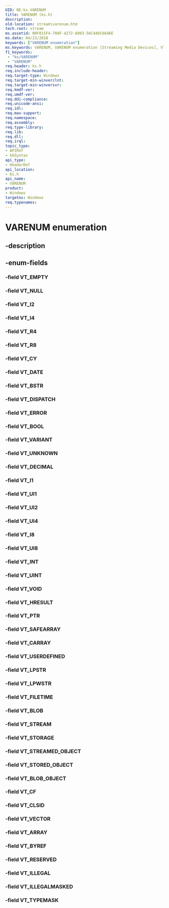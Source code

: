 ```yaml
---
UID: NE:ks.VARENUM
title: VARENUM (ks.h)
description: 
old-location: stream\varenum.htm
tech.root: stream
ms.assetid: 00F015F4-708F-4272-A903-56C44DC6646E
ms.date: 04/23/2018
keywords: ["VARENUM enumeration"]
ms.keywords: VARENUM, VARENUM enumeration [Streaming Media Devices], VT_ARRAY, VT_BLOB, VT_BLOB_OBJECT, VT_BOOL, VT_BSTR, VT_BYREF, VT_CARRAY, VT_CF, VT_CLSID, VT_CY, VT_DATE, VT_DECIMAL, VT_DISPATCH, VT_EMPTY, VT_ERROR, VT_FILETIME, VT_HRESULT, VT_I1, VT_I2, VT_I4, VT_I8, VT_ILLEGAL, VT_ILLEGALMASKED, VT_INT, VT_LPSTR, VT_LPWSTR, VT_NULL, VT_PTR, VT_R4, VT_R8, VT_RESERVED, VT_SAFEARRAY, VT_STORAGE, VT_STORED_OBJECT, VT_STREAM, VT_STREAMED_OBJECT, VT_TYPEMASK, VT_UI1, VT_UI2, VT_UI4, VT_UI8, VT_UINT, VT_UNKNOWN, VT_USERDEFINED, VT_VARIANT, VT_VECTOR, VT_VOID, ks/ VT_RESERVED, ks/ VT_VECTOR, ks/VARENUM, ks/VT_ARRAY, ks/VT_BLOB, ks/VT_BLOB_OBJECT, ks/VT_BOOL, ks/VT_BSTR, ks/VT_BYREF, ks/VT_CARRAY, ks/VT_CF, ks/VT_CLSID, ks/VT_CY, ks/VT_DATE, ks/VT_DECIMAL, ks/VT_DISPATCH, ks/VT_EMPTY, ks/VT_ERROR, ks/VT_FILETIME, ks/VT_HRESULT, ks/VT_I1, ks/VT_I2, ks/VT_I4, ks/VT_I8, ks/VT_ILLEGAL, ks/VT_ILLEGALMASKED, ks/VT_INT, ks/VT_LPSTR, ks/VT_LPWSTR, ks/VT_NULL, ks/VT_PTR, ks/VT_R4, ks/VT_R8, ks/VT_SAFEARRAY, ks/VT_STORAGE, ks/VT_STORED_OBJECT, ks/VT_STREAM, ks/VT_STREAMED_OBJECT, ks/VT_TYPEMASK, ks/VT_UI1, ks/VT_UI2, ks/VT_UI4, ks/VT_UI8, ks/VT_UINT, ks/VT_UNKNOWN, ks/VT_USERDEFINED, ks/VT_VARIANT, ks/VT_VOID, stream.varenum
f1_keywords:
 - "ks/VARENUM"
 - "VARENUM"
req.header: ks.h
req.include-header: 
req.target-type: Windows
req.target-min-winverclnt: 
req.target-min-winversvr: 
req.kmdf-ver: 
req.umdf-ver: 
req.ddi-compliance: 
req.unicode-ansi: 
req.idl: 
req.max-support: 
req.namespace: 
req.assembly: 
req.type-library: 
req.lib: 
req.dll: 
req.irql: 
topic_type:
- APIRef
- kbSyntax
api_type:
- HeaderDef
api_location:
- Ks.h
api_name:
- VARENUM
product:
- Windows
targetos: Windows
req.typenames: 
---
```


# VARENUM enumeration


## -description





## -enum-fields




### -field VT_EMPTY


### -field VT_NULL


### -field VT_I2


### -field VT_I4


### -field VT_R4


### -field VT_R8


### -field VT_CY


### -field VT_DATE


### -field VT_BSTR


### -field VT_DISPATCH


### -field VT_ERROR


### -field VT_BOOL


### -field VT_VARIANT


### -field VT_UNKNOWN


### -field VT_DECIMAL


### -field VT_I1


### -field VT_UI1


### -field VT_UI2


### -field VT_UI4


### -field VT_I8


### -field VT_UI8


### -field VT_INT


### -field VT_UINT


### -field VT_VOID


### -field VT_HRESULT


### -field VT_PTR


### -field VT_SAFEARRAY


### -field VT_CARRAY


### -field VT_USERDEFINED


### -field VT_LPSTR


### -field VT_LPWSTR


### -field VT_FILETIME


### -field VT_BLOB


### -field VT_STREAM


### -field VT_STORAGE


### -field VT_STREAMED_OBJECT


### -field VT_STORED_OBJECT


### -field VT_BLOB_OBJECT


### -field VT_CF


### -field VT_CLSID


### -field VT_VECTOR


### -field VT_ARRAY


### -field VT_BYREF


### -field VT_RESERVED


### -field VT_ILLEGAL


### -field VT_ILLEGALMASKED


### -field VT_TYPEMASK

